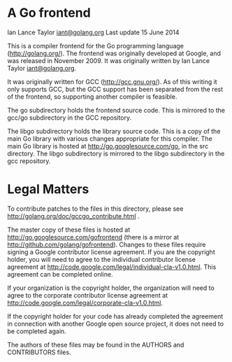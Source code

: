 A Go frontend
=============

Ian Lance Taylor
iant@golang.org
Last update 15 June 2014

This is a compiler frontend for the Go programming language
(http://golang.org/).  The frontend was originally developed at
Google, and was released in November 2009.  It was originally written
by Ian Lance Taylor <iant@golang.org>.

It was originally written for GCC (http://gcc.gnu.org/).  As of this
writing it only supports GCC, but the GCC support has been separated
from the rest of the frontend, so supporting another compiler is
feasible.

The go subdirectory holds the frontend source code.  This is mirrored
to the gcc/go subdirectory in the GCC repository.

The libgo subdirectory holds the library source code.  This is a copy
of the main Go library with various changes appropriate for this
compiler.  The main Go library is hosted at
http://go.googlesource.com/go, in the src directory.  The libgo
subdirectory is mirrored to the libgo subdirectory in the gcc
repository.


Legal Matters
=============

To contribute patches to the files in this directory, please see
http://golang.org/doc/gccgo_contribute.html .

The master copy of these files is hosted at
http://go.googlesource.com/gofrontend (there is a mirror at
http://github.com/golang/gofrontend).  Changes to these files require
signing a Google contributor license agreement.  If you are the
copyright holder, you will need to agree to the individual contributor
license agreement at
http://code.google.com/legal/individual-cla-v1.0.html.  This agreement
can be completed online.

If your organization is the copyright holder, the organization will
need to agree to the corporate contributor license agreement at
http://code.google.com/legal/corporate-cla-v1.0.html.

If the copyright holder for your code has already completed the
agreement in connection with another Google open source project, it
does not need to be completed again.

The authors of these files may be found in the AUTHORS and
CONTRIBUTORS files.
